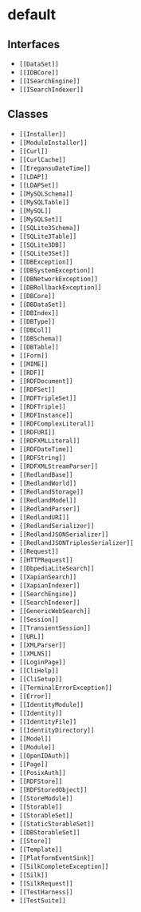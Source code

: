 # default

## Interfaces

* `[[DataSet]]`
* `[[IDBCore]]`
* `[[ISearchEngine]]`
* `[[ISearchIndexer]]`

## Classes

* `[[Installer]]`
* `[[ModuleInstaller]]`
* `[[Curl]]`
* `[[CurlCache]]`
* `[[EregansuDateTime]]`
* `[[LDAP]]`
* `[[LDAPSet]]`
* `[[MySQLSchema]]`
* `[[MySQLTable]]`
* `[[MySQL]]`
* `[[MySQLSet]]`
* `[[SQLite3Schema]]`
* `[[SQLite3Table]]`
* `[[SQLite3DB]]`
* `[[SQLite3Set]]`
* `[[DBException]]`
* `[[DBSystemException]]`
* `[[DBNetworkException]]`
* `[[DBRollbackException]]`
* `[[DBCore]]`
* `[[DBDataSet]]`
* `[[DBIndex]]`
* `[[DBType]]`
* `[[DBCol]]`
* `[[DBSchema]]`
* `[[DBTable]]`
* `[[Form]]`
* `[[MIME]]`
* `[[RDF]]`
* `[[RDFDocument]]`
* `[[RDFSet]]`
* `[[RDFTripleSet]]`
* `[[RDFTriple]]`
* `[[RDFInstance]]`
* `[[RDFComplexLiteral]]`
* `[[RDFURI]]`
* `[[RDFXMLLiteral]]`
* `[[RDFDateTime]]`
* `[[RDFString]]`
* `[[RDFXMLStreamParser]]`
* `[[RedlandBase]]`
* `[[RedlandWorld]]`
* `[[RedlandStorage]]`
* `[[RedlandModel]]`
* `[[RedlandParser]]`
* `[[RedlandURI]]`
* `[[RedlandSerializer]]`
* `[[RedlandJSONSerializer]]`
* `[[RedlandJSONTriplesSerializer]]`
* `[[Request]]`
* `[[HTTPRequest]]`
* `[[DbpediaLiteSearch]]`
* `[[XapianSearch]]`
* `[[XapianIndexer]]`
* `[[SearchEngine]]`
* `[[SearchIndexer]]`
* `[[GenericWebSearch]]`
* `[[Session]]`
* `[[TransientSession]]`
* `[[URL]]`
* `[[XMLParser]]`
* `[[XMLNS]]`
* `[[LoginPage]]`
* `[[CliHelp]]`
* `[[CliSetup]]`
* `[[TerminalErrorException]]`
* `[[Error]]`
* `[[IdentityModule]]`
* `[[Identity]]`
* `[[IdentityFile]]`
* `[[IdentityDirectory]]`
* `[[Model]]`
* `[[Module]]`
* `[[OpenIDAuth]]`
* `[[Page]]`
* `[[PosixAuth]]`
* `[[RDFStore]]`
* `[[RDFStoredObject]]`
* `[[StoreModule]]`
* `[[Storable]]`
* `[[StorableSet]]`
* `[[StaticStorableSet]]`
* `[[DBStorableSet]]`
* `[[Store]]`
* `[[Template]]`
* `[[PlatformEventSink]]`
* `[[SilkCompleteException]]`
* `[[Silk]]`
* `[[SilkRequest]]`
* `[[TestHarness]]`
* `[[TestSuite]]`

